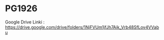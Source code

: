 # PG1926
Google Drive Linki : https://drive.google.com/drive/folders/1NjFVUm1jfJh7Aik_Vrb48SfLov4VVabu

